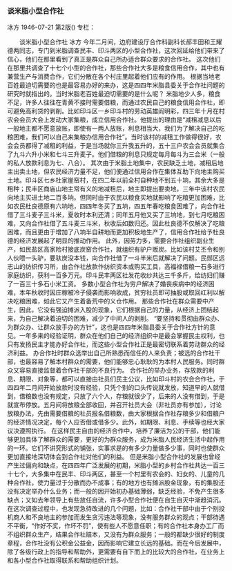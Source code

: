 ### 谈米脂小型合作社
冰方
1946-07-21
第2版()
专栏：

　　谈米脂小型合作社
    冰方
    今年二月间，边府建设厅合作科副科长郝丰田和王耀德两同志，专门到米脂调查民丰、印斗两区的小型合作社，这次回延给他们带来了信心，他们在那里看到了真正是群众自己所办适合群众要求的合作社。
    这次他们在那里共调查了十七个小型的合作社，那些合作社大多是粮食信用合作，其中也有兼营生产与消费合作，它们分散在各个村庄里起着他们应有的作用。
    根据当地老百姓最迫切需要的也是最容易办好的来办，这是四四年米脂县委关于合作社问题的研究时就指出的。当时米脂老百姓最迫切需要的是什么呢？
    米脂地少人多，粮食不足，许多人往往在青黄不接时需要借粮，而通过农民自己的粮食信用合作社，即可避免高利贷的剥削。比如印斗区一乡印斗村的劳动英雄阎明彩，四三年十月在村农会会员大会上发动大家集粮，成立信用合作社。他提出的理由是“减租减息以后一般地主都不愿意放账，即使有一两人放账，利息相当大，我们为了解决自己的吃粮困难，我们可以自己来集粮办信用合作社”。当时该村的减租工作做得很好，农会会员都得了减租的利益，于是当场就你三升我五升的，五十三户农会会员就集合了九斗六升小米和七斗三升麦子。他们借粮的利息只规定每月每斗为三合米（一般的私人放款利息为七、八合）。
    其次由于米脂土地集中，农民缺乏土地，减租后地主出卖土地，但农民经济力量不足，他们便通过信用合作在集体互助下向地主购买土地。印斗区七乡杜家崖窑村，在四二年以前全村自种地不到五十垧，其余大多是租种；民丰区商庙山地主常有义的地减租后，地主即提出要卖地，三年中该村农民向地主买进土地二百多垧。但同时由于农民以粮食买地就影响了吃粮更加困难，比如农民杜良德原有六垧地，四四年冬买了五垧，四五年春吃粮食困难了，向合作社借了三斗麦子三斗米，夏收时本利还清；同年五月他又买了三垧地，到七月吃粮困难，又向合作社借了五斗麦三斗米，秋收后如数归还。因此杜良德不仅解决了吃粮困难，而且更由于增加了八垧半自耕地而更加积极地生产了，信用合作社给予杜良德的经济发展起了明显的推动作用。
    此外，因劳力多，需要合作社组织副业生产，如民盐区高家险村接底炭窑合作社，就组织有驴户贩炭。比如该村艾丕令和别人伙喂一头驴，要驮炭没本钱，向合作社借了一斗半米后就解决了问题。民郧区远志山的纺织传习所，由合作社放款作纺织资本或购买工具，高福禄借粮一石多进行家庭纺织，获利一百多万元。印斗民丰两区社发花收纱共达三千多斤，给纺妇们赚了一百三十多石小米工资。
    多数小型合作社为穷户解决了婚丧疾病中的经济困难，本年秋收时因庄稼被冷子侵袭而影响收成，贫穷社员即可抽股或取回红利以解决吃粮困难，如此它又产生着备荒中的义仓作用。
    那些合作社在群众需要中产生，因此，它没有强迫摊派入股的现象，它们根据自己的力量，从经济上团结起来，为自己解决着迫切的困难，减少了中间人的剥削。
    “要坚持和贯彻由群众办、为群众办、让群众放手办的方针”，这也是四四年米脂县委关于合作社方针的意见。一年多来的经验证明，群众在他们自己的经济组织中是最会掌握民主权利，也只有发扬民主才能办好合作社，而这些小型合作社正是最密切联系着劳动群众的经济利益。
    办合作社时群众选举出自己所熟悉而信任的人来负责；被选的合作社干部，也最容易了解本村群众的需要，他们能够忠心耿耿的为本村人民服务。同时群众又容易直接监督着合作社干部的不良行为。
    合作社的举办业务，存放款的利息、期限、对象等，都可以直接由社员们民主公议，比如印斗村的农会合作社，于四四年二月间开始放款时没有经验，只凭个别的口头传说就发放，知道早的人就借到，借粮数也没有规定，只放了六个人，存粮就很少了，后来的人没有借到，于是就宣布停放。五月间将放粮全部收回，并召开社员大会（非社员亦有参加），讨论放粮办法，先由需要借粮的社员报名借粮数，由大家根据合作社存粮多少和借粮户的经济情况决定，每个人应否借或借多少。此外，如期限、利息、手续等也经大家议决遵照执行。
    在这样民主自由的经济合作中，培养了廉洁为公的干部，他们能够更加具体了解群众的需要，更好的为群众服务，成为米脂人民经济生活中起作用的一环。它们不讲究形式的铺张，实事求是的有多少力量做多少事，同时也使群众更加直接地深切体会到合作社对他们的利益。
    但是米脂小型合作社的发展也曾经产生过偏向和缺点，在四四年广泛发展的初期，米脂小型的乡村合作社共达一百三十七个，大多集中在民丰、印斗两区，甚至一个村里有农会的、妇女的、儿童的几种合作社，使力量过于分散而办不成事；有的地方也有摊派股金现象，有的集股还没有决定举办什么业务；而一般的因开始初办基础薄弱，缺乏经验，不免产生很多缺点；又如去年领导上有些放任自流，许多小型合作社便在自生自灭中渐趋消沉。
    在这次调查过程中，也发现急待改进的几个问题，比如：合作社干部中由于个别投机商人和不良地主的参加而发生贪污违法等现象，没有服务群众的观点；干部待遇不平衡，“作好不奖，作坏不罚”，使有些人不愿意任职；有的合作社本身办工厂而不组织群众生产，结果合作社赔本，又没有为群众服务；一般的都缺少很好的制度章程，合作社没有公积金公益金，因而影响它建立长远的基础。而在今后发展中，除了各级行政上的指导和帮助外，更需要有自下而上的比较大的合作社，在业务上和各小型合作社取得联系和帮助组织计划。
